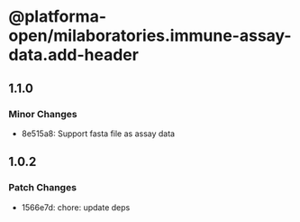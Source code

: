 # @platforma-open/milaboratories.immune-assay-data.add-header

## 1.1.0

### Minor Changes

- 8e515a8: Support fasta file as assay data

## 1.0.2

### Patch Changes

- 1566e7d: chore: update deps

